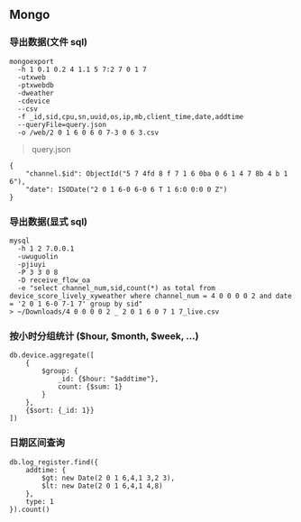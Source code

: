 ## Mongo

### 导出数据(文件 sql)

```  
mongoexport 
  -h 1 0.1 0.2 4 1.1 5 7:2 7 0 1 7 
  -utxweb 
  -ptxwebdb 
  -dweather 
  -cdevice 
  --csv 
  -f _id,sid,cpu,sn,uuid,os,ip,mb,client_time,date,addtime 
  --queryFile=query.json 
  -o /web/2 0 1 6 0 6 0 7-3 0 6 3.csv  
```  
  
> query.json  

```  
{  
    "channel.$id": ObjectId("5 7 4fd 8 f 7 1 6 0ba 0 6 1 4 7 8b 4 b 1 6"),  
    "date": ISODate("2 0 1 6-0 6-0 6 T 1 6:0 0:0 0 Z")  
}  
```  
  
### 导出数据(显式 sql)  

```  
mysql 
  -h 1 2 7.0.0.1 
  -uwuguolin 
  -pjiuyi 
  -P 3 3 0 8 
  -D receive_flow_oa 
  -e "select channel_num,sid,count(*) as total from device_score_lively_xyweather where channel_num = 4 0 0 0 0 2 and date = '2 0 1 6-0 7-1 7' group by sid"
> ~/Downloads/4 0 0 0 0 2 _ 2 0 1 6 0 7 1 7_live.csv  
```  

### 按小时分组统计 ($hour, $month, $week, ...)  

```  
db.device.aggregate([  
    {  
        $group: {  
            _id: {$hour: "$addtime"},  
            count: {$sum: 1}  
        }  
    },  
    {$sort: {_id: 1}}  
])  
```  
  
### 日期区间查询

```  
db.log_register.find({  
    addtime: {  
        $gt: new Date(2 0 1 6,4,1 3,2 3),  
        $lt: new Date(2 0 1 6,4,1 4,8)  
    },  
    type: 1  
}).count()  
```  

